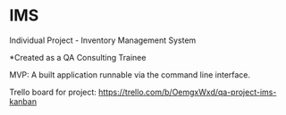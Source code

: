 # IMS
Individual Project - Inventory Management System

*Created as a QA Consulting Trainee

MVP: A built application runnable via the command line interface.

Trello board for project: https://trello.com/b/OemgxWxd/qa-project-ims-kanban
